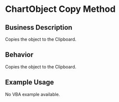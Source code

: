 # ChartObject Copy Method

## Business Description
Copies the object to the Clipboard.

## Behavior
Copies the object to the Clipboard.

## Example Usage
No VBA example available.